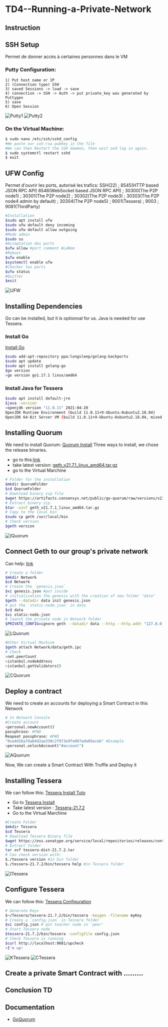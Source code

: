 # TD4--Running-a-Private-Network

## Instruction


## SSH Setup
Permet de donner accès à certaines personnes dans le VM

### Putty Configuration:
```
1) Put host name or IP
2) (Connection type) SSH
3) saved Sessions -> load -> save
4) connection -> SSH -> Auth -> put private_key was generated by Puttygen
5) save
6) Open Session
```
![Putty1](https://github.com/redek-zelton/TD3---Running-a-GETH-node/blob/main/image/Putty1.JPG)
![Putty2](https://github.com/redek-zelton/TD3---Running-a-GETH-node/blob/main/image/Putty2.JPG)

### On the Virtual Machine:
```bash
$ sudo nano /etc/ssh/sshd_config
#We paste our ssh-rsa pubkey in the file
#We can then Restart the SSH daemon, then exit and log in again.
$ sudo systemctl restart sshd
$ exit
```



## UFW Config
Permet d'ouvrir les ports, autorisé les trafics: SSH(22) ; 8545(HTTP based JSON RPC API) 8546(WebSocket based JSON RPC API) ; 30300(The P2P node1) ; 30301(The P2P node2) ; 30302(The P2P node3) ; 30303(The P2P node4 admin by default) ; 30304(The P2P node5) ; 9001(Tessera) ; 9003 ; 9081(ThirdParty)

```bash
#Installation
$sudo apt install ufw
$sudo ufw default deny incoming
$sudo ufw default allow outgoing
#Mode admin
$sudo su
#Acceptation des ports
$ufw allow #port comment #LeNom
#Reboot
$ufw enable
$systemctl enable ufw
#Checker les ports
$ufw status
#Quitter
$exit
```
![UFW](https://github.com/redek-zelton/TD4--Running-a-Private-Network/blob/main/image/UFW.JPG)



## Installing Dependencies
Go can be installed, but it is optionnal for us.
Java is needed for use Tessera.

### Install Go
[Install Go](https://github.com/golang/go/wiki/Ubuntu?fbclid=IwAR2QP1jmv8EnGd_JLlDqUEZulwRWsmf9y-tyN4j49ECUEYiM7jj8QF9IyTw)
```bash
$sudo add-apt-repository ppa:longsleep/golang-backports
$sudo apt update
$sudo apt install golang-go
$go version
>go version go1.17.1 linux/amd64
```

### Install Java for Tessera
```bash
$sudo apt install default-jre
$java -version
>openjdk version "11.0.11" 2021-04-20
OpenJDK Runtime Environment (build 11.0.11+9-Ubuntu-0ubuntu2.18.04)
OpenJDK 64-Bit Server VM (build 11.0.11+9-Ubuntu-0ubuntu2.18.04, mixed mode, sharing)
```



## Installing Quorum
We need to install Quorum: [Quorum Install](https://docs.goquorum.consensys.net/en/latest/GetStarted/Install/)
Three ways to install, we chose the release binaries.
- go to this:[link](https://github.com/ConsenSys/quorum/releases)
- take latest version: [geth_v21.7.1_linux_amd64.tar.gz](https://artifacts.consensys.net/public/go-quorum/raw/versions/v21.7.1/geth_v21.7.1_linux_amd64.tar.gz)
- go to the Virtual Marchine

```bash
# Folder for the installation
$mkdir QuorumFolder
$cd QuorumFolder
# Download binary zip file
$wget https://artifacts.consensys.net/public/go-quorum/raw/versions/v21.7.1_linux_amd64.tar.gz
# Extract binary zip
$tar -xzvf geth_v21.7.1_linux_amd64.tar.gz
# Copy to the local bin
$sudo cp geth /usr/local/bin
# Check version
$geth version
```
![IQuorum](https://github.com/redek-zelton/TD4--Running-a-Private-Network/blob/main/image/IQuorum.JPG)



## Connect Geth to our group's private network
Can help: [link](https://docs.goquorum.consensys.net/en/stable/Tutorials/Private-Network/Create-IBFT-Network/)
```bash
# Create a folder
$mkdir Network
$cd Network
# Create the `genesis.json`
$vi genesis.json #put inside
# initialisation the genesis with the creation of new folder "data"
$geth --datadir data init genesis.json
# put the `static-node.json` in data
$cd data
$vi static-node.json
# launch the private node in Network folder
$PRIVATE_CONFIG=ignore geth --datadir data --http --http.addr "127.0.0.1" --http.port 8545 --http.api eth,net,web3,personal,shh,txpool,quorum,istanbul
```
![LQuorum](https://github.com/redek-zelton/TD4--Running-a-Private-Network/blob/main/image/LQuorum.JPG)
```bash
#Other Virtual Machine
$geth attach Network/data/geth.ipc
# Check
>net.peerCount
>istanbul.nodeAddress
>istanbul.getValidators()
```
![CQuorum](https://github.com/redek-zelton/TD4--Running-a-Private-Network/blob/main/image/CQuorum.JPG)



## Deploy a contract
We need to create an accounts for deploying a Smart Contract in this Network
```bash
# In Network Console
#Create account
>personal.newAccount()
passphrase: #PWD
Reapeat passphrase: #PWD
"0xa4d16a7da64d2ae330c2f973e9fe097ede05eceb" #Example
>personal.unlockAccount("#account")
```
![AQuorum](https://github.com/redek-zelton/TD4--Running-a-Private-Network/blob/main/image/AQuorum.JPG)

Now, We can create a Smart Contract With Truffle and Deploy it



## Installing Tessera
We can follow this: [Tessera Install Tuto](https://docs.tessera.consensys.net/en/stable/HowTo/Get-started/Distribution/)
- Go to [Tessera Install](https://github.com/ConsenSys/tessera/releases)
- Take latest version : [Tessera-21.7.2](https://oss.sonatype.org/service/local/repositories/releases/content/net/consensys/quorum/tessera/tessera-dist/21.7.2/tessera-dist-21.7.2.tar)
- Go to the Virtual Marchine

```bash
#Create Folder
$mkdir Tessera
$cd Tessera
# Download Tessera Binary file
$wget https://oss.sonatype.org/service/local/repositories/releases/content/net/consensys/quorum/tessera/tessera-dist/21.7.2/tessera-dist-21.7.2.tar
# Extract folder
tar xvf tessera-dist-21.7.2.tar
# Can check version with:
$./tessera version #in bin folder
$./tessera-21.7.2/bin/tessera help #in Tessera folder
```
![ITessera](https://github.com/redek-zelton/TD4--Running-a-Private-Network/blob/main/image/ITessera.JPG)



## Configure Tessera
We can follow this: [Tessera Configuration](https://docs.tessera.consensys.net/en/latest/HowTo/Get-started/Start-Tessera/)

```bash
# Generate Keys
$~/Tessera/tessera-21.7.2/bin/tessera -keygen -filename myKey
# Create a `config.json` in Tessera folder
$vi config.json # put teacher node in 'peer'
# Start Tessera node
$tessera-21.7.2/bin/tessera -configfile config.json
# Check Tessera is running
$curl http://localhost:9081/upcheck
>I'm up!
```
![KTessera](https://github.com/redek-zelton/TD4--Running-a-Private-Network/blob/main/image/KTessera.JPG)
![CTessera](https://github.com/redek-zelton/TD4--Running-a-Private-Network/blob/main/image/CTessera.JPG)



## Create a private Smart Contract with .........



## Conclusion TD



## Documentation
- [GoQuorum](https://docs.goquorum.consensys.net)
